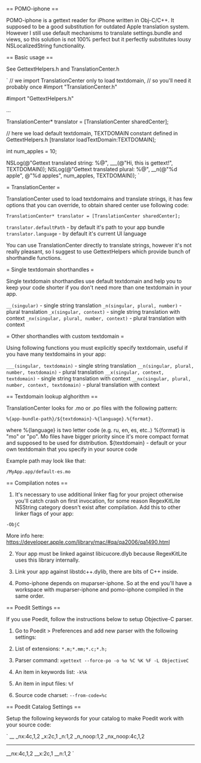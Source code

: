 == POMO-iphone ==

POMO-iphone is a gettext reader for iPhone written in Obj-C/C++. It supposed to be a good substitution for outdated Apple translation system. However I still use default mechanisms to translate settings.bundle and views, so this solution is not 100% perfect but it perfectly substitutes lousy NSLocalizedString functionality.

== Basic usage ==

See GettextHelpers.h and TranslationCenter.h

`
// we import TranslationCenter only to load textdomain,
// so you'll need it probably once
#import "TranslationCenter.h"

#import "GettextHelpers.h"

...

TranslationCenter* translator = [TranslationCenter sharedCenter];

// here we load default textdomain, TEXTDOMAIN constant defined in GettextHelpers.h
[translator loadTextDomain:TEXTDOMAIN];

int num_apples = 10;

NSLog(@"Gettext translated string: %@", ___(@"Hi, this is gettext!", TEXTDOMAIN));
NSLog(@"Gettext translated plural: %@", __n(@"%d apple", @"%d apples", num_apples, TEXTDOMAIN));
`

= TranslationCenter =

TranslationCenter used to load textdomains and translate strings, it has few options that you can override, to obtain shared center use following code:

`TranslationCenter* translator = [TranslationCenter sharedCenter];`

`translator.defaultPath` - by default it's path to your app bundle
`translator.language` - by default it's current UI language

You can use TranslationCenter directly to translate strings, however it's not really pleasant, so I suggest to use GettextHelpers which provide bunch of shorthandle functions.

= Single textdomain shorthandles =

Single textdomain shorthandles use default textdomain and help you to keep your code shorter if you don't need more than one textdomain in your app.

`__(singular)` - single string translation
`_n(singular, plural, number)` - plural translation
`_x(singular, context)` - single string translation with context
`_nx(singular, plural, number, context)` - plural translation with context

= Other shorthandles with custom textdomain =

Using following functions you must explicitly specify textdomain, useful if you have many textdomains in your app:

`___(singular, textdomain)` - single string translation
`__n(singular, plural, number, textdomain)` - plural translation
`__x(singular, context, textdomain)` - single string translation with context
`__nx(singular, plural, number, context, textdomain)` - plural translation with context

== Textdomain lookup alghorithm ==

TranslationCenter looks for .mo or .po files with the following pattern:

`%{app-bundle-path}/${textdomain}-%{language}.%{format}.`

where %{language} is two letter code (e.g. ru, en, es, etc..)
%{format} is "mo" or "po". Mo files have bigger priority since it's more compact format and supposed to be used for distribution.
${textdomain} - default or your own textdomain that you specify in your source code

Example path may look like that:

`/MyApp.app/default-es.mo`

== Compilation notes ==

1. It's necessary to use additional linker flag for your project otherwise you'll catch crash on first invocation, for some reason RegexKitLite NSString category doesn't exist after compilation. Add this to other linker flags of your app:

`-ObjC`

More info here: https://developer.apple.com/library/mac/#qa/qa2006/qa1490.html

2. Your app must be linked against libicucore.dlyb because RegexKitLite uses this library internally.

3. Link your app against libstdc++.dylib, there are bits of C++ inside.

4. Pomo-iphone depends on muparser-iphone. So at the end you'll have a workspace with muparser-iphone and pomo-iphone compiled in the same order.

== Poedit Settings ==

If you use Poedit, follow the instructions below to setup Objective-C parser.

1. Go to Poedit > Preferences and add new parser with the following settings:

2. List of extensions:
`*.m;*.mm;*.c;*.h;`

3. Parser command:
`xgettext --force-po -o %o %C %K %F -L ObjectiveC`

4. An item in keywords list:
`-k%k`

5. An item in input files:
`%f`

6. Source code charset:
`--from-code=%c`

== Poedit Catalog Settings ==

Setup the following keywords for your catalog to make Poedit work with your source code:

`
__
_nx:4c,1,2
_x:2c,1
_n:1,2
_n_noop:1,2
_nx_noop:4c,1,2
___
__nx:4c,1,2
__x:2c,1
__n:1,2
`

